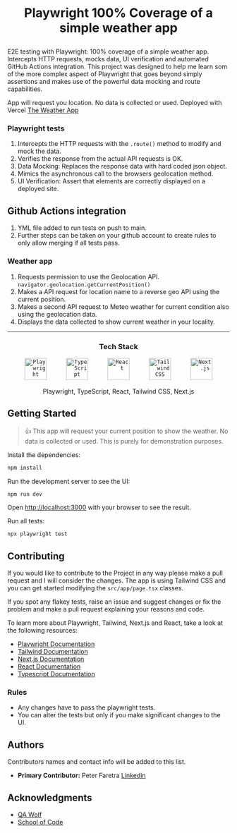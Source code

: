 # <div align="center" ><p style="text-align: center;">Playwright 100% Coverage of a simple weather app</p></div>

E2E testing with Playwright: 100% coverage of a simple weather app. Intercepts HTTP requests, mocks data, UI verification and automated GitHub Actions integration.
This project was designed to help me learn som of the more complex aspect of Playwright that goes beyond simply assertions and makes use of the powerful data mocking and route capabilities.

App will request you location. No data is collected or used.
Deployed with Vercel [The Weather App](https://playwright-100-percent-coverage-of-a-simple-weather-app.vercel.app/)

### Playwright tests

1. Intercepts the HTTP requests with the `.route()` method to modify and mock the data.
2. Verifies the response from the actual API requests is OK.
3. Data Mocking: Replaces the response data with hard coded json object.
4. Mimics the asynchronous call to the browsers geolocation method.
5. UI Verification: Assert that elements are correctly displayed on a deployed site.

## Github Actions integration

1. YML file added to run tests on push to main.
2. Further steps can be taken on your github account to create rules to only allow merging if all tests pass.

### Weather app

1. Requests permission to use the Geolocation API. `navigator.geolocation.getCurrentPosition()`
2. Makes a API request for location name to a reverse geo API using the current position.
3. Makes a second API request to Meteo weather for current condition also using the geolocation data.
4. Displays the data collected to show current weather in your locality.

---

### <p style="text-align: center;">Tech Stack</p>

<div align="center" >
	<code style="margin:0 20px;"><img width="50" src="https://github.com/marwin1991/profile-technology-icons/assets/25181517/37cb517e-d059-4cc0-8124-1a72b663167c" alt="Playwright" title="Playwright"/></code>
	<code style="margin:0 20px;"><img width="50" src="https://user-images.githubusercontent.com/25181517/183890598-19a0ac2d-e88a-4005-a8df-1ee36782fde1.png" alt="TypeScript" title="TypeScript"/></code>
	<code style="margin:0 20px;"><img width="50" src="https://user-images.githubusercontent.com/25181517/183897015-94a058a6-b86e-4e42-a37f-bf92061753e5.png" alt="React" title="React"/></code>
    <code style="margin:0 20px;"><img width="50" src="https://user-images.githubusercontent.com/25181517/202896760-337261ed-ee92-4979-84c4-d4b829c7355d.png" alt="Tailwind CSS" title="Tailwind CSS"/></code>
	<code style="margin:0 20px;"><img width="50" src="https://github.com/marwin1991/profile-technology-icons/assets/136815194/5f8c622c-c217-4649-b0a9-7e0ee24bd704" alt="Next.js" title="Next.js"/></code>
</div>

<div align="center" >
<p style="text-align: center;"><span style="margin:50px 0px">  Playwright,</span> <span style="margin:50px 0px">  TypeScript,</span> <span style="margin:50px 0px">  React,</span> <span style="margin:50px 0px">  Tailwind CSS,</span><span style="margin:50px 0px">  Next.js</span></p>
</div>

## Getting Started

> 👍 This app will request your current position to show the weather.
> No data is collected or used. This is purely for demonstration purposes.

Install the dependencies:

```bash or zsh
npm install
```

Run the development server to see the UI:

```bash or zsh
npm run dev
```

Open [http://localhost:3000](http://localhost:3000) with your browser to see the result.

Run all tests:

```bash or zsh
npx playwright test
```

## Contributing

If you would like to contribute to the Project in any way please make a pull request and I will consider the changes.
The app is using Tailwind CSS and you can get started modifying the `src/app/page.tsx` classes.

If you spot any flakey tests, raise an issue and suggest changes or fix the problem and make a pull request explaining your reasons and code.

To learn more about Playwright, Tailwind, Next.js and React, take a look at the following resources:

- [Playwright Documentation](https://playwright.dev/docs/intro)
- [Tailwind Documentation](https://tailwindcss.com/docs/installation)
- [Next.js Documentation](https://nextjs.org/docs)
- [React Documentation](https://react.dev/reference/react)
- [Typescript Documentation](https://www.typescriptlang.org/docs/)

### Rules

- Any changes have to pass the playwright tests.
- You can alter the tests but only if you make significant changes to the UI.

## Authors

Contributors names and contact info will be added to this list.

- **Primary Contributor:** Peter Faretra [Linkedin](https://www.linkedin.com/in/peter-faretra-3661a32a6/)

## Acknowledgments

- [QA Wolf](https://github.com/qawolf)
- [School of Code](https://github.com/SchoolOfCode)

